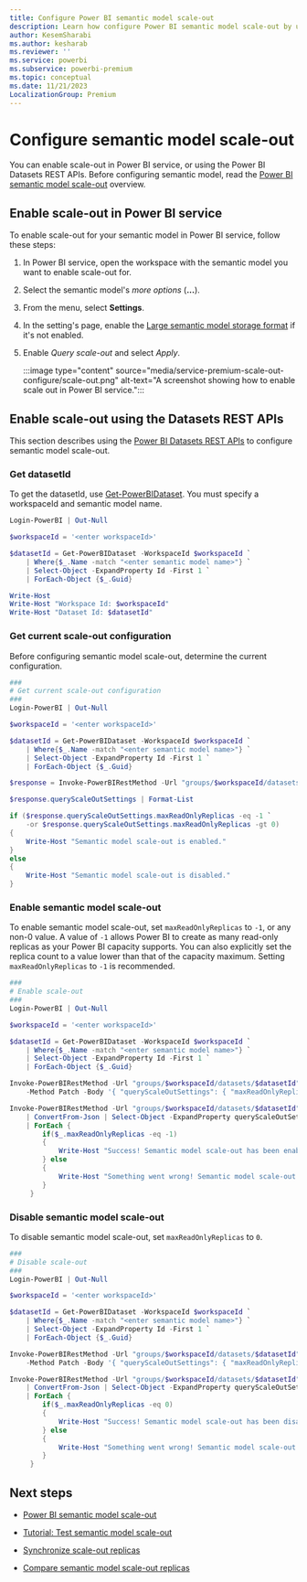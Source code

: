 ```yaml
---
title: Configure Power BI semantic model scale-out
description: Learn how configure Power BI semantic model scale-out by using the Power BI REST API
author: KesemSharabi
ms.author: kesharab
ms.reviewer: ''
ms.service: powerbi
ms.subservice: powerbi-premium
ms.topic: conceptual
ms.date: 11/21/2023
LocalizationGroup: Premium
---
```


# Configure semantic model scale-out

You can enable scale-out in Power BI service, or using the Power BI Datasets REST APIs. Before configuring semantic model, read the [Power BI semantic model scale-out](service-premium-scale-out.md) overview.

## Enable scale-out in Power BI service

To enable scale-out for your semantic model in Power BI service, follow these steps:

1. In Power BI service, open the workspace with the semantic model you want to enable scale-out for.

2. Select the semantic model's *more options* (**...**).

3. From the menu, select **Settings**.

4. In the setting's page, enable the [Large semantic model storage format](service-premium-large-models.md) if it's not enabled.

5. Enable *Query scale-out* and select *Apply*.

    :::image type="content" source="media/service-premium-scale-out-configure/scale-out.png" alt-text="A screenshot showing how to enable scale out in Power BI service.":::

## Enable scale-out using the Datasets REST APIs

This section describes using the [Power BI Datasets REST APIs](/rest/api/power-bi/datasets/update-dataset-in-group) to configure semantic model scale-out.

### Get datasetId

To get the datasetId, use [Get-PowerBIDataset](/powershell/module/microsoftpowerbimgmt.data/get-powerbidataset?view=powerbi-ps&preserve-view=true). You must specify a workspaceId and semantic model name.

```powershell
Login-PowerBI | Out-Null

$workspaceId = '<enter workspaceId>'

$datasetId = Get-PowerBIDataset -WorkspaceId $workspaceId `
    | Where{$_.Name -match "<enter semantic model name>"} `
    | Select-Object -ExpandProperty Id -First 1 `
    | ForEach-Object {$_.Guid}

Write-Host
Write-Host "Workspace Id: $workspaceId"
Write-Host "Dataset Id: $datasetId"
```

### Get current scale-out configuration

Before configuring semantic model scale-out, determine the current configuration.

```powershell
###
# Get current scale-out configuration
###
Login-PowerBI | Out-Null

$workspaceId = '<enter workspaceId>'

$datasetId = Get-PowerBIDataset -WorkspaceId $workspaceId `
    | Where{$_.Name -match "<enter semantic model name>"} `
    | Select-Object -ExpandProperty Id -First 1 `
    | ForEach-Object {$_.Guid}

$response = Invoke-PowerBIRestMethod -Url "groups/$workspaceId/datasets/$datasetId" -Method Get | ConvertFrom-Json

$response.queryScaleOutSettings | Format-List

if ($response.queryScaleOutSettings.maxReadOnlyReplicas -eq -1 `
    -or $response.queryScaleOutSettings.maxReadOnlyReplicas -gt 0)
{
    Write-Host "Semantic model scale-out is enabled."
}
else
{
    Write-Host "Semantic model scale-out is disabled."
}
```

### Enable semantic model scale-out

To enable semantic model scale-out, set `maxReadOnlyReplicas` to `-1`, or any non-0 value. A value of `-1` allows Power BI to create as many read-only replicas as your Power BI capacity supports. You can also explicitly set the replica count to a value lower than that of the capacity maximum. Setting `maxReadOnlyReplicas` to `-1` is recommended.

```powershell
###
# Enable scale-out
###
Login-PowerBI | Out-Null

$workspaceId = '<enter workspaceId>'

$datasetId = Get-PowerBIDataset -WorkspaceId $workspaceId `
    | Where{$_.Name -match "<enter semantic model name>"} `
    | Select-Object -ExpandProperty Id -First 1 `
    | ForEach-Object {$_.Guid}

Invoke-PowerBIRestMethod -Url "groups/$workspaceId/datasets/$datasetId" `
    -Method Patch -Body '{ "queryScaleOutSettings": { "maxReadOnlyReplicas": -1 }}'

Invoke-PowerBIRestMethod -Url "groups/$workspaceId/datasets/$datasetId" -Method Get `
    | ConvertFrom-Json | Select-Object -ExpandProperty queryScaleOutSettings `
    | ForEach { 
        if($_.maxReadOnlyReplicas -eq -1)
        { 
            Write-Host "Success! Semantic model scale-out has been enabled."
        } else
        {
            Write-Host "Something went wrong! Semantic model scale-out is still disabled." -ForegroundColor Red
        }
     }
```

### Disable semantic model scale-out

To disable semantic model scale-out, set `maxReadOnlyReplicas` to `0`.

```powershell
###
# Disable scale-out
###
Login-PowerBI | Out-Null

$workspaceId = '<enter workspaceId>'

$datasetId = Get-PowerBIDataset -WorkspaceId $workspaceId `
    | Where{$_.Name -match "<enter semantic model name>"} `
    | Select-Object -ExpandProperty Id -First 1 `
    | ForEach-Object {$_.Guid}

Invoke-PowerBIRestMethod -Url "groups/$workspaceId/datasets/$datasetId" `
    -Method Patch -Body '{ "queryScaleOutSettings": { "maxReadOnlyReplicas": 0 }}'

Invoke-PowerBIRestMethod -Url "groups/$workspaceId/datasets/$datasetId" -Method Get `
    | ConvertFrom-Json | Select-Object -ExpandProperty queryScaleOutSettings `
    | ForEach { 
        if($_.maxReadOnlyReplicas -eq 0)
        { 
            Write-Host "Success! Semantic model scale-out has been disabled."
        } else
        {
            Write-Host "Something went wrong! Semantic model scale-out is still enabled." -ForegroundColor Red
        }
     }
```

## Next steps

* [Power BI semantic model scale-out](service-premium-scale-out.md)

* [Tutorial: Test semantic model scale-out](service-premium-scale-out-test.md)

* [Synchronize scale-out replicas](service-premium-scale-out-sync-replica.md)

* [Compare semantic model scale-out replicas](service-premium-scale-out-app.md)
